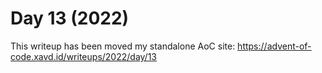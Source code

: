 # Day 13 (2022)

This writeup has been moved my standalone AoC site: https://advent-of-code.xavd.id/writeups/2022/day/13

